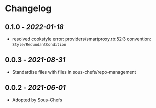 # Changelog

## 0.1.0 - *2022-01-18*

- resolved cookstyle error: providers/smartproxy.rb:52:3 convention: `Style/RedundantCondition`

## 0.0.3 - *2021-08-31*

- Standardise files with files in sous-chefs/repo-management

## 0.0.2 - *2021-06-01*

- Adopted by Sous-Chefs
